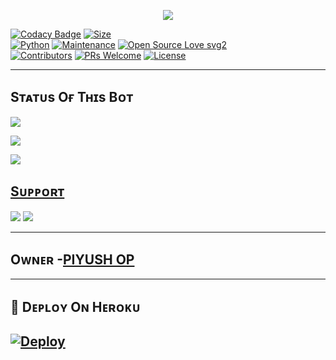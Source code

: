 <p align="center">
  <img src="https://telegra.ph/file/6d74a785d1432b2cb7ebc.jpg">
</p>


[![Codacy Badge](https://api.codacy.com/project/badge/Grade/f7c51539e67b483bb8d7749acca51d3a)](https://app.codacy.com/gh/dangerousjatt/SpamBot-2.0?utm_source=github.com&utm_medium=referral&utm_content=dangerousjatt/SpamBot-2.0&utm_campaign=Badge_Grade_Settings)
[![Size](https://img.shields.io/github/repo-size/dangerousjatt/SpamBot-2.0?style=flat-square&color=green)](https://github.com/dangerousjatt/SpamBot-2.0/)   
[![Python](https://img.shields.io/badge/Python-v3.9-blue)](https://www.python.org/)
[![Maintenance](https://img.shields.io/badge/Maintained%3F-yes-green.svg)](https://github.com/dangerousjatt/SpamBot-2.0/graphs/commit-activity)
[![Open Source Love svg2](https://badges.frapsoft.com/os/v2/open-source.svg?v=103)](https://github.com/dangerousjatt/SpamBot-2.0)   
[![Contributors](https://img.shields.io/github/contributors/dangerousjatt/SpamBot-2.0?style=flat-square&color=green)](https://github.com/dangerousjatt/SpamBot-2.0/graphs/contributors)
[![PRs Welcome](https://img.shields.io/badge/PRs-welcome-brightgreen.svg?style=flat-square)](https://makeapullrequest.com)
[![License](https://img.shields.io/badge/License-AGPL-blue)](https://github.com/dangerousjatt/SpamBot-2.0/blob/main/LICENSE)

----

## Sᴛᴀᴛᴜs Oғ Tʜɪs Bᴏᴛ
<p align="left"><a href="https://github.com/Kingnobitaop/NOBITA-BOTFATHER-SPAM/network/members"><img src="https://img.shields.io/github/forks/Kingnobitaop/NOBITA-BOTFATHER-SPAM?label=Forks&logoColor=Black&style=social"></a><p align="left"><a href="https://github.com/Kingnobitaop/NOBITA-BOTFATHER-SPAM/stargazers"><img src="https://img.shields.io/github/stars/Kingnobitaop/NOBITA-BOTFATHER-SPAM?logoColor=Blue&style=social"></a><p align="left"><a href="https://github.com/Kingnobitaop/NOBITA-BOTFATHER-SPAM"></a><p align="left"><a href="https://github.com/Kingnobitaop/NOBITA-BOTFATHER-SPAM?"><img src="https://img.shields.io/github/last-commit/Kingnobitaop/NOBITA-BOTFATHER-SPAM?style=plastic"></

-------------------------------------------------

## Sᴜᴘᴘᴏʀᴛ 
                          
<a href="https://t.me/king_nobita_op"><img src="https://img.shields.io/badge/Join-SUPPORT%20GROUP-red.svg?logo=Telegram"></a>
<a href="https://t.me/tsf_sp4mm3r"><img src="https://img.shields.io/badge/Join-SUPPORT%20CHANNEL-red.svg?logo=Telegram"></a>

-------------------------------------------------
## Oᴡɴᴇʀ -[PIYUSH OP](https://t.me/king_nobita_op)
-------------------------------------------------

## 🚀 Dᴇᴘʟᴏʏ Oɴ Hᴇʀᴏᴋᴜ
[![Deploy](https://www.herokucdn.com/deploy/button.svg)](https://heroku.com/deploy?template=https://github.com/Kingnobitaop/NOBITA-BOTFATHER-SPAM.git)
------------------------------------------------


